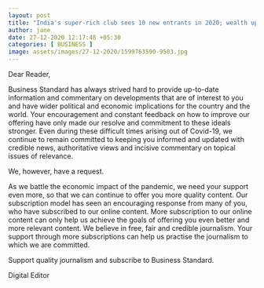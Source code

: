 ```yaml
---
layout: post
title: "India's super-rich club sees 10 new entrants in 2020; wealth up 33%"
author: jane 
date: 27-12-2020 12:17:48 +05:30 
categories: [ BUSINESS ] 
image: assets/images/27-12-2020/1599763590-9503.jpg
---
```

Dear Reader,

Business Standard has always strived hard to provide up-to-date information and commentary on developments that are of interest to you and have wider political and economic implications for the country and the world. Your encouragement and constant feedback on how to improve our offering have only made our resolve and commitment to these ideals stronger. Even during these difficult times arising out of Covid-19, we continue to remain committed to keeping you informed and updated with credible news, authoritative views and incisive commentary on topical issues of relevance.

We, however, have a request.



As we battle the economic impact of the pandemic, we need your support even more, so that we can continue to offer you more quality content. Our subscription model has seen an encouraging response from many of you, who have subscribed to our online content. More subscription to our online content can only help us achieve the goals of offering you even better and more relevant content. We believe in free, fair and credible journalism. Your support through more subscriptions can help us practise the journalism to which we are committed.



Support quality journalism and subscribe to Business Standard.



Digital Editor